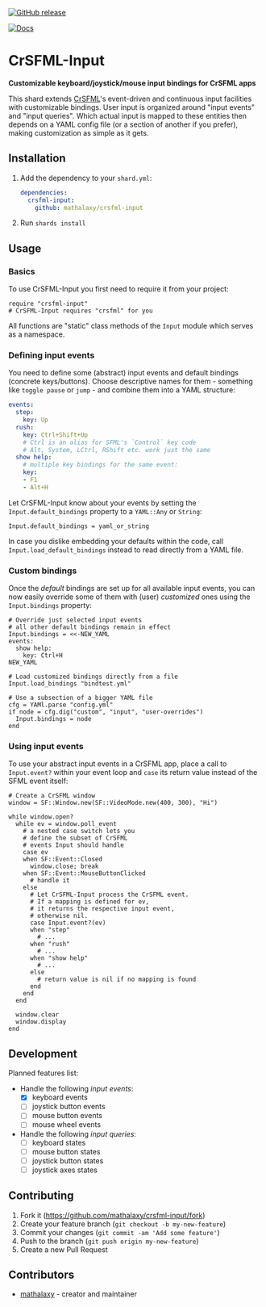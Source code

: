 [![GitHub release](https://img.shields.io/github/release/mathalaxy/crsfml-input.svg)](https://github.com/mathalaxy/crsfml-input/releases)

[![Docs](https://img.shields.io/badge/docs-available-brightgreen.svg)](https://mathalaxy.github.io/crsfml-input/)

# CrSFML-Input
**Customizable keyboard/joystick/mouse input bindings for CrSFML apps**

This shard extends [CrSFML](https://github.com/oprypin/crsfml#readme)'s event-driven and continuous input facilities with customizable bindings. User input is organized around "input events" and "input queries". Which actual input is mapped to these entities then depends on a YAML config file (or a section of another if you prefer), making customization as simple as it gets.

## Installation

1. Add the dependency to your `shard.yml`:

   ```yaml
   dependencies:
     crsfml-input:
       github: mathalaxy/crsfml-input
   ```

2. Run `shards install`

## Usage

### Basics

To use CrSFML-Input you first need to require it from your project:
```crystal
require "crsfml-input"
# CrSFML-Input requires "crsfml" for you
```

All functions are "static" class methods of the `Input` module which serves as a namespace.

### Defining input events

You need to define some (abstract) input events and default bindings (concrete keys/buttons). Choose descriptive names for them - something like `toggle pause` or `jump` - and combine them into a YAML structure:

```yaml
events:
  step:
    key: Up
  rush:
    key: Ctrl+Shift+Up
    # Ctrl is an alias for SFML's `Control` key code
    # Alt, System, LCtrl, RShift etc. work just the same
  show help:
    # multiple key bindings for the same event:
    key:
    - F1
    - Alt+H
```

Let CrSFML-Input know about your events by setting the `Input.default_bindings` property to a `YAML::Any` or `String`:

```crystal
Input.default_bindings = yaml_or_string
```

In case you dislike embedding your defaults within the code, call `Input.load_default_bindings` instead to read directly from a YAML file.

### Custom bindings

Once the *default* bindings are set up for all available input events, you can now easily override some of them with (user) *customized* ones using the `Input.bindings` property:

```crystal
# Override just selected input events
# all other default bindings remain in effect
Input.bindings = <<-NEW_YAML
events:
  show help:
    key: Ctrl+H
NEW_YAML

# Load customized bindings directly from a file
Input.load_bindings "bindtest.yml"

# Use a subsection of a bigger YAML file
cfg = YAMl.parse "config.yml"
if node = cfg.dig("custom", "input", "user-overrides")
  Input.bindings = node
end
```

### Using input events
To use your abstract input events in a CrSFML app, place a call to `Input.event?` within your event loop and `case` its return value instead of the SFML event itself:

```crystal
# Create a CrSFML window
window = SF::Window.new(SF::VideoMode.new(400, 300), "Hi")

while window.open?
  while ev = window.poll_event
    # a nested case switch lets you
    # define the subset of CrSFML
    # events Input should handle
    case ev
    when SF::Event::Closed
      window.close; break
    when SF::Event::MouseButtonClicked
      # handle it
    else
      # Let CrSFML-Input process the CrSFML event.
      # If a mapping is defined for ev,
      # it returns the respective input event,
      # otherwise nil.
      case Input.event?(ev)
      when "step"
        # ...
      when "rush"
        # ...
      when "show help"
        # ...
      else
        # return value is nil if no mapping is found
      end
    end
  end

  window.clear
  window.display
end
```

## Development

Planned features list:

- Handle the following *input events*:
  - [x] keyboard events
  - [ ] joystick button events
  - [ ] mouse button events
  - [ ] mouse wheel events
- Handle the following *input queries*:
  - [ ] keyboard states
  - [ ] mouse button states
  - [ ] joystick button states
  - [ ] joystick axes states

## Contributing

1. Fork it (<https://github.com/mathalaxy/crsfml-input/fork>)
2. Create your feature branch (`git checkout -b my-new-feature`)
3. Commit your changes (`git commit -am 'Add some feature'`)
4. Push to the branch (`git push origin my-new-feature`)
5. Create a new Pull Request

## Contributors

- [mathalaxy](https://github.com/mathalaxy) - creator and maintainer

